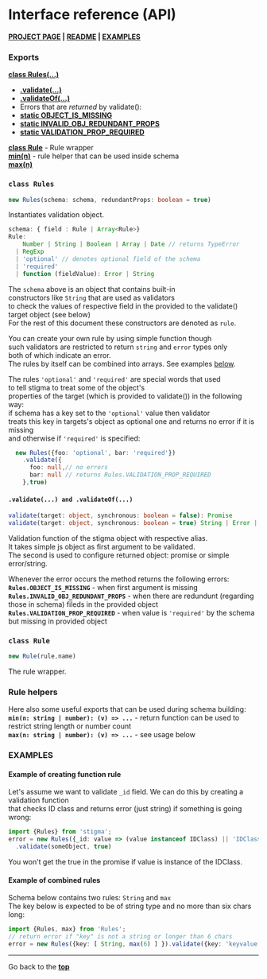# Interface reference (API)
[d]: #interface-reference-api
**[PROJECT PAGE](../../) | [README](README.md) | [EXAMPLES][exmp]**

### Exports
**[class Rules(...)][st]**
- **[.validate(...)][stval]**
- **[.validateOf(...)][stval]**
- Errors that are _returned_ by validate():
- **[static OBJECT_IS_MISSING][stval]**
- **[static INVALID_OBJ_REDUNDANT_PROPS][stval]**
- **[static VALIDATION_PROP_REQUIRED][stval]**

**[class Rule](#class-rule)** - Rule wrapper
<br>**[min(n)][helpers]** - rule helper that can be used inside schema
<br>**[max(n)][helpers]**

### `class Rules`
[st]: #class-rules
```typescript
new Rules(schema: schema, redundantProps: boolean = true)
``` 
Instantiates validation object.
```typescript
schema: { field : Rule | Array<Rule>}
Rule: 
    Number | String | Boolean | Array | Date // returns TypeError
  | RegExp 
  | 'optional' // denotes optional field of the schema
  | 'required'
  | function (fieldValue): Error | String
```

The ``schema`` above is an object that contains built-in
<br>constructors like ``String`` that are used as validators
<br>to check the values of respective field in the provided to the validate() target object (see below)
<br>For the rest of this document these constructors are denoted as ``rule``.

You can create your own rule by using simple function though
<br>such validators are restricted to return ``string`` and ``error`` types only
<br>both of which indicate an error.
<br>The rules by itself can be combined into arrays. See examples [below][exmp].

The rules ``'optional'`` and ``'required'`` are special words that used
<br>to tell stigma to treat some of the object's
<br>properties of the target (which is provided to validate()) in the following way:
<br>if schema has a key set to the ``'optional'`` value then validator
<br>treats this key in targets's object as optional one and returns no error if it is missing
<br>and otherwise if ``'required'`` is specified:

```typescript
  new Rules({foo: 'optional', bar: 'required'})
    .validate({
      foo: null,// no errors
      bar: null // returns Rules.VALIDATION_PROP_REQUIRED
    },true)
```

#### `.validate(...) and .validateOf(...)`
[stval]: #validate-and-validateof

```typescript 
validate(target: object, synchronous: boolean = false): Promise
validate(target: object, synchronous: boolean = true) String | Error | Void
```
Validation function of the stigma object with respective alias.
<br>It takes simple js object as first argument to be validated.
<br>The second is used to configure returned object: promise or simple error/string.

Whenever the error occurs the method returns the following errors:
<br>**``Rules.OBJECT_IS_MISSING``** - when first argument is missing
<br>**``Rules.INVALID_OBJ_REDUNDANT_PROPS``** - when there are redundunt (regarding those in schema) fileds in the provided object
<br>**``Rules.VALIDATION_PROP_REQUIRED``** - when value is ``'required'`` by the schema but missing in provided object

### `class Rule`

```typescript
new Rule(rule,name)
```
The rule wrapper. 

### Rule helpers
[helpers]: #rule-helpers
Here also some useful exports that can be used during schema building:
<br>**`min(n: string | number): (v) => ...`** - return function can be used to restrict string length or number count
<br>**`max(n: string | number): (v) => ...`** - see usage below

### EXAMPLES
[exmp]: #examples

#### Example of creating function rule
Let's assume we want to validate ``_id`` field. We can do this by creating a validation function
<br>that checks ID class and returns error (just string) if something is going wrong:
```typescript
import {Rules} from 'stigma';
error = new Rules({_id: value => (value instanceof IDClass) || 'IDClass instance expected!' })
  .validate(someObject, true)
```
You won't get the true in the promise if value is instance of the IDClass.

#### Example of combined rules
Schema below contains two rules: ``String`` and ``max``
<br>The key below is expected to be of string type and no more than six chars long:
```typescript
import {Rules, max} from 'Rules';
// return error if "key" is not a string or longer than 6 chars
error = new Rules({key: [ String, max(6) ] }).validate({key: 'keyvalue'}, true)
```

<hr>

Go back to the **[top][d]**
